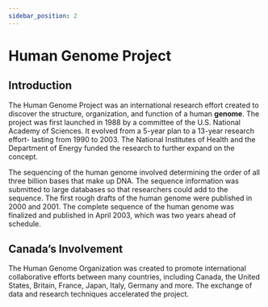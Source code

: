 ```yaml
---
sidebar_position: 2
---
```


# Human Genome Project

## Introduction

The Human Genome Project was an international research effort created to discover the structure, organization, and function of a human **genome**. The project was first launched in 1988 by a committee of the U.S. National Academy of Sciences. It evolved from a 5-year plan to a 13-year research effort- lasting from 1990 to 2003. The National Institutes of Health and the Department of Energy funded the research to further expand on the concept.

The sequencing of the human genome involved determining the order of all three billion bases that make up DNA. The sequence information was submitted to large databases so that researchers could add to the sequence. The first rough drafts of the human genome were published in 2000 and 2001. The complete sequence of the human genome was finalized and published in April 2003, which was two years ahead of schedule.  

## Canada’s Involvement

The Human Genome Organization was created to promote international collaborative efforts between many countries, including Canada, the United States, Britain, France, Japan, Italy, Germany and more. The exchange of data and research techniques accelerated the project.